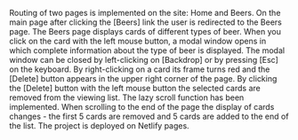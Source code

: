 Routing of two pages is implemented on the site: Home and Beers.
On the main page after clicking the [Beers] link the user is redirected to the Beers page.
The Beers page displays cards of different types of beer. When you click on the card with the left mouse button, a modal window opens in which complete information about the type of beer is displayed. The modal window can be closed by left-clicking on [Backdrop] or by pressing [Esc] on the keyboard.
By right-clicking on a card its frame turns red and the [Delete] button appears in the upper right corner of the page. By clicking the [Delete] button with the left mouse button the selected cards are removed from the viewing list.
The lazy scroll function has been implemented. When scrolling to the end of the page the display of cards changes - the first 5 cards are removed and 5 cards are added to the end of the list.
The project is deployed on Netlify pages.
